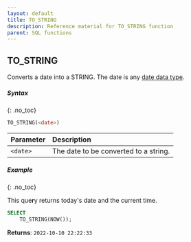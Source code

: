```yaml
---
layout: default
title: TO_STRING
description: Reference material for TO_STRING function
parent: SQL functions
---
```


## TO\_STRING

Converts a date into a STRING. The date is any [date data type​​](../../general-reference/data-types.md).

##### Syntax
{: .no_toc}

```sql
TO_STRING(<date>)
```

| Parameter | Description                           |
| :--------- | :------------------------------------- |
| `<date>`  | The date to be converted to a string. |

##### Example
{: .no_toc}


This que**r**y returns today's date and the current time.

```sql
SELECT
	TO_STRING(NOW());
```

**Returns**: `2022-10-10 22:22:33`
